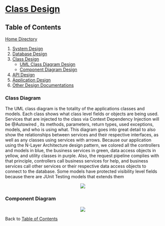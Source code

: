 # [Class Design](https://github.com/mmitar/capstone/tree/master/_Class%20Design)

## Table of Contents
[Home Directory](https://github.com/mmitar/capstone)
1. [System Design](https://github.com/mmitar/capstone/tree/master/_System%20Design)
2. [Database Design](https://github.com/mmitar/capstone/tree/master/_Database%20Design)	
3. [Class Design](https://github.com/mmitar/capstone/tree/master/_Class%20Design)
	* [UML Class Diagram Design](#Class-Diagram)	
	* [Component Diagram Design](#Component-Diagram)
4. [API Design](https://github.com/mmitar/capstone/tree/master/_API%20Design)
5. [Application Design](https://github.com/mmitar/capstone/tree/master/_Application%20Design)
6. [Other Design Documentations](https://github.com/mmitar/capstone/tree/master/_Other)

### Class Diagram
The UML class diagram is the totality of the applications classes and models. Each class shows what class level fields or objects are being used. Services that are injected to the class via Context Dependency Injection will be @Autowired , its methods, parameters, return types, used exceptions, models, and who is using what. This diagram goes into great detail to also show the relationships between services and their respective interfaces, as well as any classes using services with arrows. Because our application using the N-Layer Architecture design pattern, we colored all the controllers and models in blue, the business services in green, data access objects in yellow, and utility classes in purple. Also, the request pipeline complies with that principle, controllers call business services for help, and business services call other services or their respective data access objects to connect to the database. Some models have protected visibility level fields because there are JUnit Testing models that extends them
<p align="center"><img src="https://github.com/mmitar/capstone/blob/master/_Class%20Design/Class%20Diagram.png"/></p>

### Component Diagram
<p align="center"><img src="https://github.com/mmitar/capstone/blob/master/_Class%20Design/Component.png"/></p>

Back to [Table of Contents](#Table-of-Contents)
